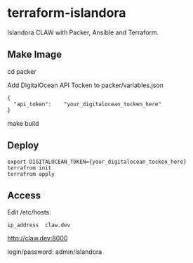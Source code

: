 terraform-islandora
===================

Islandora CLAW with Packer, Ansible and Terraform.


Make Image
----------

cd packer


Add DigitalOcean API Tocken to packer/variables.json
```
{
  "api_token":    "your_digitalocean_tocken_here"
}
```

make build


Deploy
------

```
export DIGITALOCEAN_TOKEN={your_digitalocean_tocken_here}
terrafrom init
terrafrom apply
```

Access
------

Edit /etc/hosts: 

```
ip_address  claw.dev
```


http://claw.dev:8000


login/password: admin/islandora

 
